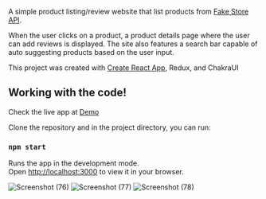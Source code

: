 

A simple product listing/review website that list products from [Fake Store API](https://fakestoreapi.com/docs).

When the user clicks on a product, a product details page where the user can add reviews is displayed. The site also features a search bar capable of auto suggesting products based on the user input.

This project was created with [Create React App](https://github.com/facebook/create-react-app), Redux, and ChakraUI

## Working with the code!


Check the live app at [Demo](https://sultaoproductlist.netlify.app/)


Clone the repository and in the project directory, you can run:

### `npm start`

Runs the app in the development mode.\
Open [http://localhost:3000](http://localhost:3000) to view it in your browser.


![Screenshot (76)](https://user-images.githubusercontent.com/76771352/165972658-5c7138dc-118e-4ddc-a7fb-7bc6dc6ea0ac.png)
![Screenshot (77)](https://user-images.githubusercontent.com/76771352/165972663-c94fdbf5-76f9-4f0d-b4cf-dd4dfe26ec23.png)
![Screenshot (78)](https://user-images.githubusercontent.com/76771352/165972667-d7248172-8f25-40d0-adcc-dac9cfe20cf9.png)
